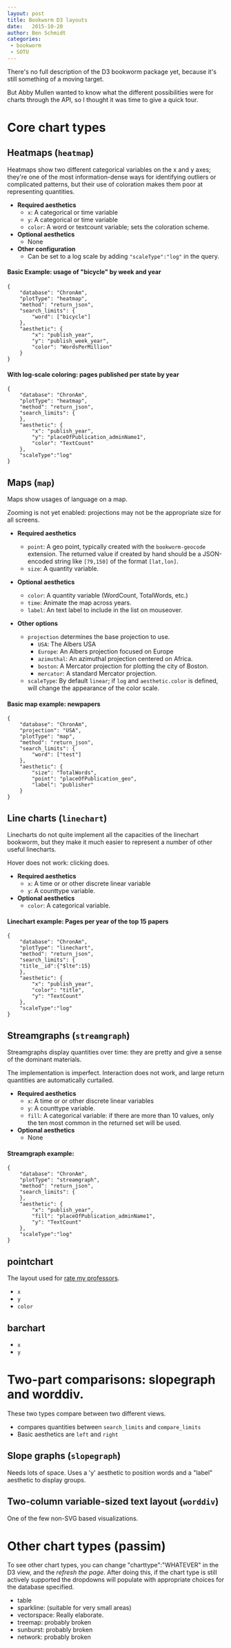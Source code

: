 ```yaml
---
layout: post
title: Bookworm D3 layouts
date:   2015-10-20
author: Ben Schmidt
categories: 
 - bookworm
 - SOTU
---
```



There's no full description of the D3 bookworm package yet, because it's still something of a moving target.

But Abby Mullen wanted to know what the different possibilities were for charts through the API, so I thought it was time to give a quick tour.

# Core chart types

## Heatmaps (`heatmap`)

Heatmaps show two different categorical variables on the x and y axes; they're one of the most information-dense ways for identifying outliers or complicated patterns, but their use of coloration makes them poor at representing quantities.

* **Required aesthetics**
    * `x`: A categorical or time variable
    * `y`: A categorical or time variable
    * `color`: A word or textcount variable; sets the coloration scheme.
* **Optional aesthetics**
    * None
* **Other configuration**
    * Can be set to a log scale by adding `"scaleType":"log"` in the query.

#### Basic Example: usage of "bicycle" by week and year
```{.bookworm2 width=1000}
{
    "database": "ChronAm",
    "plotType": "heatmap",
    "method": "return_json",
    "search_limits": {
        "word": ["bicycle"]
    },
    "aesthetic": {
        "x": "publish_year",
        "y": "publish_week_year",
		"color": "WordsPerMillion"
    }
}
```

#### With log-scale coloring: pages published per state by year
```{.bookworm2 width=1000}
{
    "database": "ChronAm",
    "plotType": "heatmap",
    "method": "return_json",
    "search_limits": {
    },
    "aesthetic": {
        "x": "publish_year",
        "y": "placeOfPublication_adminName1",
		"color": "TextCount"
    },
	"scaleType":"log"
}
```

## Maps (`map`)

Maps show usages of language on a map.

Zooming is not yet enabled: projections may not be the appropriate size for all screens.

* **Required aesthetics**
    * `point`: A geo point, typically created with the `bookworm-geocode` extension. The returned value if created by hand should be a JSON-encoded string like `[79,150]` of the format `[lat,lon]`.
    * `size`: A quantity variable.
* **Optional aesthetics**
    * `color`: A quantity variable (WordCount, TotalWords, etc.)
    * `time`: Animate the map across years.
	* `label`: An text label to include in the list on mouseover.
	
* **Other options**
    * `projection` determines the base projection to use.
	     * `USA`: The Albers USA
		 * `Europe`: An Albers projection focused on Europe
	     * `azimuthal`: An azimuthal projection centered on Africa.
		 * `boston`: A Mercator projection for plotting the city of Boston.
		 * `mercator`: A standard Mercator projection.
	* `scaleType`: By default `linear`; if `log` and `aesthetic.color` is defined, will change the appearance of the color scale.
	
#### Basic map example: newpapers
```{.bookworm2 width=1000}
{
    "database": "ChronAm",
    "projection": "USA",
    "plotType": "map",
    "method": "return_json",
    "search_limits": {
        "word": ["test"]
    },
    "aesthetic": {
        "size": "TotalWords",
        "point": "placeOfPublication_geo",
        "label": "publisher"
    }
}
```

## Line charts (`linechart`)

Linecharts do not quite implement all the capacities of the linechart bookworm, but they make it much easier to represent a number of other useful linecharts.

Hover does not work: clicking does.

* **Required aesthetics**
    * `x`: A time or or other discrete linear variable
    * `y`: A counttype variable.
* **Optional aesthetics**
    * `color`: A categorical variable.

#### Linechart example: Pages per year of the top 15 papers
```{.bookworm2 width=1000}
{
    "database": "ChronAm",
    "plotType": "linechart",
    "method": "return_json",
    "search_limits": {
	"title__id":{"$lte":15}
    },
    "aesthetic": {
        "x": "publish_year",
        "color": "title",
		"y": "TextCount"
    },
	"scaleType":"log"
}
```

## Streamgraphs (`streamgraph`)

Streamgraphs display quantities over time: they are pretty and give a sense of the dominant materials.

The implementation is imperfect. Interaction does not work, and large return quantities are automatically curtailed.

* **Required aesthetics**
    * `x`: A time or or other discrete linear variables
    * `y`: A counttype variable.
    * `fill`: A categorical variable: if there are more than 10 values, only the ten most common in the returned set will be used.
* **Optional aesthetics**
    * None

#### Streamgraph example: 
```{.bookworm2 width=1000}
{
    "database": "ChronAm",
    "plotType": "streamgraph",
    "method": "return_json",
    "search_limits": {
    },
    "aesthetic": {
        "x": "publish_year",
        "fill": "placeOfPublication_adminName1",
		"y": "TextCount"
    },
	"scaleType":"log"
}
```

## pointchart

The layout used for [rate my professors](http://benschmidt.org/profGender).

* `x`
* `y`
* `color`


## barchart

* `x`
* `y`


# Two-part comparisons: slopegraph and worddiv.

These two types compare between two different views.

* compares quantities between `search_limits` and `compare_limits`
* Basic aesthetics are `left` and `right`

## Slope graphs (`slopegraph`)

Needs lots of space. Uses a 'y' aesthetic to position words and a "label" aesthetic to display groups.

## Two-column variable-sized text layout (`worddiv`)

One of the few non-SVG based visualizations.



# Other chart types (passim)

To see other chart types, you can change "charttype":"WHATEVER" in the D3 view, and the *refresh the page*. After doing this, if the chart type is still actively supported the dropdowns will populate with appropriate choices for the database specified.

* table
* sparkline: (suitable for very small areas)
* vectorspace: Really elaborate.
* treemap: probably broken
* sunburst: probably broken
* network: probably broken
